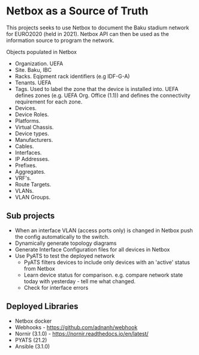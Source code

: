# Netbox as a Source of Truth
This projects seeks to use Netbox to document the Baku stadium network for EURO2020 (held in 2021). Netbox API can then be used as the information source to program the network.

Objects populated in Netbox
- Organization. UEFA
- Site. Baku, IBC
- Racks. Eqipment rack identifiers (e.g IDF-G-A)
- Tenants. UEFA
- Tags. Used to label the zone that the device is installed into. UEFA defines zones (e.g. UEFA Org. Office (1.1)) and defines the connectivity requirement for each zone. 
- Devices.
- Device Roles.
- Platforms.
- Virtual Chassis.
- Device types.
- Manufacturers.
- Cables.
- Interfaces.
- IP Addresses.
- Prefixes.
- Aggregates.
- VRF's.
- Route Targets.
- VLANs.
- VLAN Groups.

## Sub projects
- When an interface VLAN (access ports only) is changed in Netbox push the config automatically to the switch.
- Dynamically generate topology diagrams
- Generate Interface Configuration files for all devices in Netbox
- Use PyATS to test the deployed network
    - PyATS filters devices to include only devices with an 'active' status from Netbox
    - Learn device status for comparison. e.g. compare network state today with yesterday - tell me what changed.
    - Check for interface errors
    
## Deployed Libraries
- Netbox docker
- Webhooks - https://github.com/adnanh/webhook
- Nornir (3.1.0) - https://nornir.readthedocs.io/en/latest/
- PYATS (21.2)
- Ansible (3.1.0)